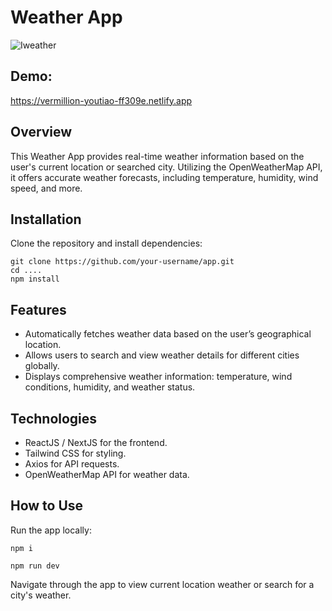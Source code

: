 # Weather App
![Iweather](https://github.com/miracy1lmaz/iweather/assets/76847694/c2e01c70-17c2-42f8-b59c-e1ed81617a49)

## Demo: 
https://vermillion-youtiao-ff309e.netlify.app

## Overview
This Weather App provides real-time weather information based on the user's current location or searched city. Utilizing the OpenWeatherMap API, it offers accurate weather forecasts, including temperature, humidity, wind speed, and more.

## Installation
Clone the repository and install dependencies:
```
git clone https://github.com/your-username/app.git
cd ....
npm install
```

## Features
- Automatically fetches weather data based on the user’s geographical location.
- Allows users to search and view weather details for different cities globally.
- Displays comprehensive weather information: temperature, wind conditions, humidity, and weather status.

## Technologies
- ReactJS / NextJS for the frontend.
- Tailwind CSS for styling.
- Axios for API requests.
- OpenWeatherMap API for weather data.

## How to Use
Run the app locally:

```
npm i

npm run dev

```
Navigate through the app to view current location weather or search for a city's weather.

